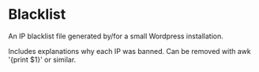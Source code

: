 # Blacklist
An IP blacklist file generated by/for a small Wordpress installation.

Includes explanations why each IP was banned.  Can be removed with awk '{print $1}' or similar.

